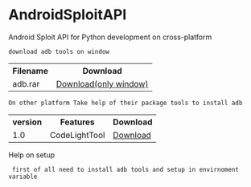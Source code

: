 # AndroidSploitAPI
Android Sploit API for Python development on cross-platform
<br>

`download adb tools on window`<br>
<table>
 <tr>
 <th>Filename</th>
 <th>Download</th>
 </tr>
 <tr>
  <td>adb.rar</td>
  <td><a href="https://github.com/cosmo-organization/android-sploit/releases/download/v1.0/adb.zip">Download(only window)</td>
  </tr>
 </table>
 
`On other platform Take help of their package tools to install adb`

<table>
<tr>
 <th>version</th>
 <th>Features</th>
 <th>Download</th>
</tr>
<tr>
  <td>1.0</td>
  <td>CodeLightTool</td>
  <td><a href="https://github.com/cosmo-organization/android-sploit/archive/v1.0.zip">Download</a></td>
</tr>
</table>
<span>Help on setup</span><br>

```
 first of all need to install adb tools and setup in envirnoment variable
```
<br>